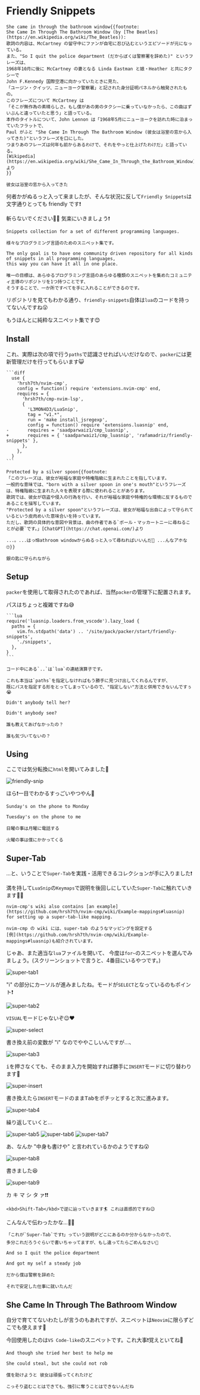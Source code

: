 # Friendly Snippets

```admonish success title=""
She came in through the bathroom window{{footnote:
She Came In Through The Bathroom Window (by [The Beatles](https://en.wikipedia.org/wiki/The_Beatles)):
歌詞の内容は、McCartney の留守中にファンが自宅に忍び込むというエピソードが元になっている。
また、"So I quit the police department (だからぼくは警察署を辞めた)" というフレーズは、
1968年10月に後に McCartney の妻となる Linda Eastman と娘・Heather と共にタクシーで
John F.Kennedy 国際空港に向かっていたときに見た、
「ユージン・クイッツ、ニューヨーク警察署」と記された身分証明パネルから触発されたもの。
このフレーズについて McCartney は
「そこが無作為の素晴らしさ。もし僕があの男のタクシーに乗っていなかったら、この曲はずいぶんと違っていたと思う」と語っている。
本作のタイトルについて、John Lennon は「1968年5月にニューヨークを訪れた時に泊まっていたフラットで、
Paul がふと "She Came In Through The Bathroom Window (彼女は浴室の窓から入ってきた)"というフレーズを口にした。
つまりあのフレーズは何年も前からあるわけで、それをやっと仕上げたわけだ」と語っている。
[Wikipedia](https://en.wikipedia.org/wiki/She_Came_In_Through_the_Bathroom_Window)より
}}

彼女は浴室の窓から入ってきた
```

何者かがぬるっと入って来ましたが、そんな状況に反して`Friendly Snippets`は文字通りとっても friendly です❗

斬らないでください😶‍🌫️ 気楽にいきましょう❗

```admonish info title="[Friendly Snippets](https://github.com/rafamadriz/friendly-snippets)"
Snippets collection for a set of different programming languages.

様々なプログラミング言語のためのスニペット集です。

The only goal is to have one community driven repository for all kinds of snippets in all programming languages,
this way you can have it all in one place.

唯一の目標は、あらゆるプログラミング言語のあらゆる種類のスニペットを集めたコミュニティ主導のリポジトリを1つ持つことです、
そうすることで、一か所ですべてを手に入れることができるのです。
```

リポジトリを見てもわかる通り、`friendly-snippets`自体は`lua`のコードを持ってないんですね😮

もうほんとに純粋なスニペット集です😊

## Install

これ、実際は次の項で行う`paths`で認識させればいいだけなので、`packer`には更新管理だけを行ってもらいます😺

~~~admonish example title="extensions/init.lua"
```diff
  use {
    'hrsh7th/nvim-cmp',
    config = function() require 'extensions.nvim-cmp' end,
    requires = {
      'hrsh7th/cmp-nvim-lsp',
      {
        'L3MON4D3/LuaSnip',
        tag = "v1.*",
        run = 'make install_jsregexp',
        config = function() require 'extensions.luasnip' end,
-       requires = 'saadparwaiz1/cmp_luasnip',
+       requires = { 'saadparwaiz1/cmp_luasnip', 'rafamadriz/friendly-snippets' },
      },
    },
  }
```
~~~

```admonish success title=""
Protected by a silver spoon{{footnote:
「このフレーズは、彼女が裕福な家庭や特権階級に生まれたことを指しています。
一般的な意味では、"born with a silver spoon in one's mouth"というフレーズは、特権階級に生まれた人々を表現する際に使われることがあります。
歌詞では、彼女が窃盗や侵入の行為を行い、それが裕福な家庭や特権的な環境に反するものであることを描写しています。
"Protected by a silver spoon"というフレーズは、彼女が裕福な出自によって守られているという皮肉めいた意味合いを持っています。
ただし、歌詞の具体的な意図や背景は、曲の作者である`ポール・マッカートニーに尋ねることが必要`です。」[ChatGPT](https://chat.openai.com/)より

...。...はっ❗Bathroom windowからぬるっと入って尋ねればいいんだ🤣 ...んなアホな🙄}}

銀の匙に守られながら
```

## Setup

`packer`を使用して取得されたのであれば、当然`packer`の管理下に配置されます。

パスはちょっと複雑ですね😅

~~~admonish example title="extensions/luasnip.lua"
```lua
require('luasnip.loaders.from_vscode').lazy_load {
  paths = {
    vim.fn.stdpath('data') .. '/site/pack/packer/start/friendly-snippets',
    './snippets',
  },
}
```
~~~

```admonish tip
コード中にある`..`は`lua`の連結演算子です。
```

```admonish note
これも本当は`paths`を指定しなければもう勝手に見つけ出してくれるんですが、
既にパスを指定する形をとってしまっているので、"指定しない"方法と併用できないんですぅ😭
```

```admonish success title=""
Didn't anybody tell her?

Didn't anybody see?

誰も教えてあげなかったの？

誰も気づいてないの？
```

## Using

ここでは気分転換に`html`を開いてみました🐙

![friendly-snip](img/friendly-snip.webp)

ほら❗一目でわかるすっごいやつやん👺

```admonish success title=""
Sunday's on the phone to Monday

Tuesday's on the phone to me

日曜の事は月曜に電話する

火曜の事は僕にかかってくる
```

## Super-Tab

...と、いうことで`Super-Tab`を実践・活用できるコレクションが手に入りました❗

満を持して`LuaSnip`の`Keymaps`で説明を後回しにしていた`Super-Tab`に触れていきます🏄‍♀️

```admonish info title="[Keymaps](luasnip.html#keymaps)"
nvim-cmp's wiki also contains [an example](https://github.com/hrsh7th/nvim-cmp/wiki/Example-mappings#luasnip)
for setting up a super-tab-like mapping.

nvim-cmp の wiki には、super-tab のようなマッピングを設定する
[例](https://github.com/hrsh7th/nvim-cmp/wiki/Example-mappings#luasnip)も紹介されています。
```

じゃあ、また適当な`lua`ファイルを開いて、
今度は`for~`のスニペットを選んでみましょう。(スクリーンショットで言うと、4番目にいるやつです。)

![super-tab1](img/super-tab1.webp)

"i" の部分にカーソルが進みましたね。モードが`SELECT`となっているのもポイント❗

![super-tab2](img/super-tab2.webp)

`VISUAL`モードじゃないぞ😉❤️

![super-select](img/super-select.webp)

書き換え前の変数が "i" なのでややこしいんですが...、

![super-tab3](img/super-tab3.webp)

<kbd>i</kbd>を押さなくても、そのまま入力を開始すれば勝手に`INSERT`モードに切り替わります🐬

![super-insert](img/super-insert.webp)

書き換えたら`INSERT`モードのまま<kbd>Tab</kbd>をポチッとすると次に進みます。

![super-tab4](img/super-tab4.webp)

繰り返していくと...

![super-tab5](img/super-tab5.webp)
![super-tab6](img/super-tab6.webp)
![super-tab7](img/super-tab7.webp)

あ、なんか "中身も書けや" と言われているかのようですね😮

![super-tab8](img/super-tab8.webp)

書きました😆

![super-tab9](img/super-tab9.webp)

カ キ マ シ タ ァ❗❗

```admonish tip
<kbd>Shift-Tab</kbd>で逆に辿っていきます🏄 これは直感的ですね😉
```

こんなんで伝わったかな...👮‍♀️

```admonish note
「これが`Super-Tab`です❗」っていう説明がどこにあるのか分からなかったので、
多分これだろうぐらいで書いちゃってますが、もし違ってたらごめんなさい🥹
```

```admonish success title=""
And so I quit the police department

And got my self a steady job

だから僕は警察を辞めた

それで安定した仕事に就いたんだ
```

## She Came In Through The Bathroom Window

自分で育ててないわたしが言うのもあれですが、スニペットは`Neovim`に限らずどこでも使えます🦉

今回使用したのは`VS Code-like`のスニペットです。これ大事❗覚えといてね🤗

```admonish success
And though she tried her best to help me

She could steal, but she could not rob

僕を助けようと 彼女は頑張ってくれたけど

こっそり盗むことはできても、強引に奪うことはできないんだね
```

